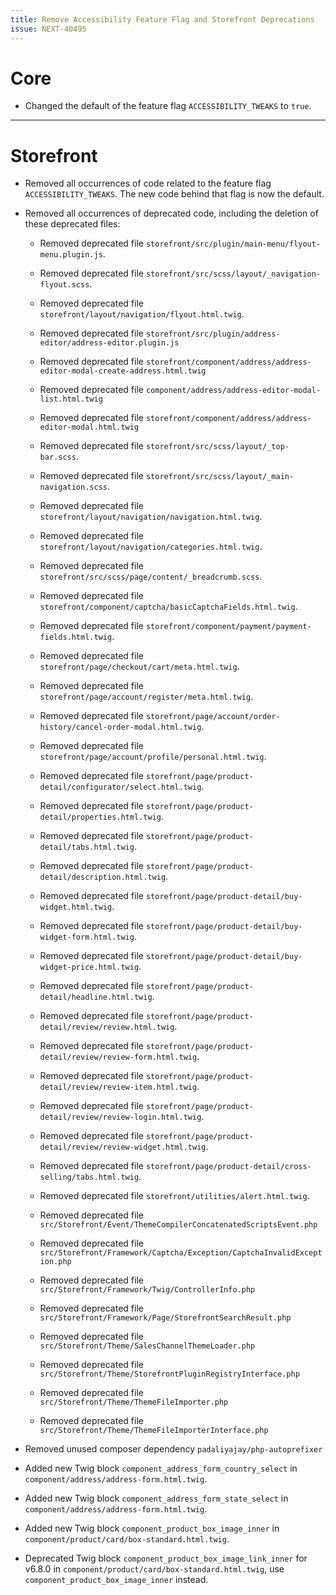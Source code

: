 ```yaml
---
title: Remove Accessibility Feature Flag and Storefront Deprecations
issue: NEXT-40495
---
```

# Core
* Changed the default of the feature flag `ACCESSIBILITY_TWEAKS` to `true`.
___
# Storefront
* Removed all occurrences of code related to the feature flag `ACCESSIBILITY_TWEAKS`. The new code behind that flag is now the default.
* Removed all occurrences of deprecated code, including the deletion of these deprecated files:

  * Removed deprecated file `storefront/src/plugin/main-menu/flyout-menu.plugin.js`.
  * Removed deprecated file `storefront/src/scss/layout/_navigation-flyout.scss`.
  * Removed deprecated file `storefront/layout/navigation/flyout.html.twig`.
  * Removed deprecated file `storefront/src/plugin/address-editor/address-editor.plugin.js`
  * Removed deprecated file `storefront/component/address/address-editor-modal-create-address.html.twig`
  * Removed deprecated file `component/address/address-editor-modal-list.html.twig`
  * Removed deprecated file `storefront/component/address/address-editor-modal.html.twig`
  * Removed deprecated file `storefront/src/scss/layout/_top-bar.scss`.
  * Removed deprecated file `storefront/src/scss/layout/_main-navigation.scss`.
  * Removed deprecated file `storefront/layout/navigation/navigation.html.twig`.
  * Removed deprecated file `storefront/layout/navigation/categories.html.twig`.
  * Removed deprecated file `storefront/src/scss/page/content/_breadcrumb.scss`.
  * Removed deprecated file `storefront/component/captcha/basicCaptchaFields.html.twig`.
  * Removed deprecated file `storefront/component/payment/payment-fields.html.twig`.
  * Removed deprecated file `storefront/page/checkout/cart/meta.html.twig`.
  * Removed deprecated file `storefront/page/account/register/meta.html.twig`.
  * Removed deprecated file `storefront/page/account/order-history/cancel-order-modal.html.twig`.
  * Removed deprecated file `storefront/page/account/profile/personal.html.twig`.
  * Removed deprecated file `storefront/page/product-detail/configurator/select.html.twig`.
  * Removed deprecated file `storefront/page/product-detail/properties.html.twig`.
  * Removed deprecated file `storefront/page/product-detail/tabs.html.twig`.
  * Removed deprecated file `storefront/page/product-detail/description.html.twig`.
  * Removed deprecated file `storefront/page/product-detail/buy-widget.html.twig`.
  * Removed deprecated file `storefront/page/product-detail/buy-widget-form.html.twig`.
  * Removed deprecated file `storefront/page/product-detail/buy-widget-price.html.twig`.
  * Removed deprecated file `storefront/page/product-detail/headline.html.twig`.
  * Removed deprecated file `storefront/page/product-detail/review/review.html.twig`.
  * Removed deprecated file `storefront/page/product-detail/review/review-form.html.twig`.
  * Removed deprecated file `storefront/page/product-detail/review/review-item.html.twig`.
  * Removed deprecated file `storefront/page/product-detail/review/review-login.html.twig`.
  * Removed deprecated file `storefront/page/product-detail/review/review-widget.html.twig`.
  * Removed deprecated file `storefront/page/product-detail/cross-selling/tabs.html.twig`.
  * Removed deprecated file `storefront/utilities/alert.html.twig`.

  * Removed deprecated file `src/Storefront/Event/ThemeCompilerConcatenatedScriptsEvent.php`
  * Removed deprecated file `src/Storefront/Framework/Captcha/Exception/CaptchaInvalidException.php`
  * Removed deprecated file `src/Storefront/Framework/Twig/ControllerInfo.php`
  * Removed deprecated file `src/Storefront/Framework/Page/StorefrontSearchResult.php`
  * Removed deprecated file `src/Storefront/Theme/SalesChannelThemeLoader.php`
  * Removed deprecated file `src/Storefront/Theme/StorefrontPluginRegistryInterface.php`
  * Removed deprecated file `src/Storefront/Theme/ThemeFileImporter.php`
  * Removed deprecated file `src/Storefront/Theme/ThemeFileImporterInterface.php`

* Removed unused composer dependency `padaliyajay/php-autoprefixer`

* Added new Twig block `component_address_form_country_select` in `component/address/address-form.html.twig`.
* Added new Twig block `component_address_form_state_select` in `component/address/address-form.html.twig`.
* Added new Twig block `component_product_box_image_inner` in `component/product/card/box-standard.html.twig`.

* Deprecated Twig block `component_product_box_image_link_inner` for v6.8.0 in `component/product/card/box-standard.html.twig`, use `component_product_box_image_inner` instead.
